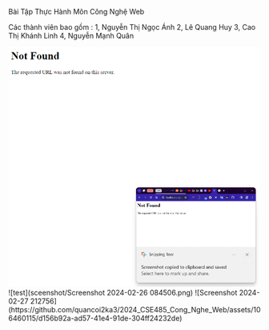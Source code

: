 Bài Tập Thực Hành Môn Công Nghệ Web

Các thành viên bao gồm :
1, Nguyễn Thị Ngọc Ánh
2, Lê Quang Huy
3, Cao Thị Khánh Linh
4, Nguyễn Mạnh Quân

<img src="sceenshot/Screenshot 2024-02-26 084506.png">
![test](sceenshot/Screenshot 2024-02-26 084506.png)
![Screenshot 2024-02-27 212756](https://github.com/quancoi2ka3/2024_CSE485_Cong_Nghe_Web/assets/106460115/d156b92a-ad57-41e4-91de-304ff24232de)